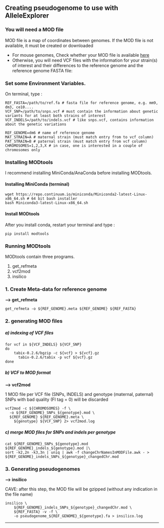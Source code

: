 ## Creating pseudogenome to use with AlleleExplorer

### You will need a MOD file

MOD file is a map of coordinates between genomes. If the MOD file is not available, it must be created or downloaded

* For mouse genomes, Check whether your MOD file is available [here](http://www.csbio.unc.edu/CCstatus/index.py?run=Pseudo "MOD files supplied by Huang et al.") 
* Otherwise, you will need VCF files with the information for your strain(s) of interest and their differences to the reference genome and the reference genome FASTA file:

### Set some Environment Variables.

On terminal, type :

```
REF_FASTA=/path/to/ref.fa # fasta file for reference genome, e.g. mm9, dm3, ce10....
VCF_SNP=/path/to/snps.vcf # must contain the information about genetic variants for at least both strains of interest
VCF_INDELS=/path/to/indels.vcf # like snps.vcf, contains information about the genetic variations

REF_GENOME=dm6 # name of reference genome
MAT_STRAIN=A # maternal strain (must match entry from to vcf column)
PAT_STRAIN=B # paternal strain (must match entry from vcf column)
CHROMOSOMES=1,2,3,X # in case, one is interested in a couple of chromosomes only
```

### Installing MODtools

I recommend installing MiniConda/AnaConda before installing MODtools.

#### Installing MiniConda (terminal)

```
wget https://repo.continuum.io/miniconda/Miniconda2-latest-Linux-x86_64.sh # 64 bit bash installer
bash Miniconda3-latest-Linux-x86_64.sh
```

#### Install MODtools

After you install conda, restart your terminal and type :

```
pip install modtools
```

### Running MODtools

MODtools contain three programs.

1. get_refmeta
2. vcf2mod
3. insilico


###  1. Create Meta-data for reference genome

**-->  get_refmeta**

```
get_refmeta -o ${REF_GENOME}.meta ${REF_GENOME} ${REF_FASTA}
```


### 2. generating MOD files

##### a) indexing of VCF files

```
for vcf in ${VCF_INDELS} ${VCF_SNP}
do
    tabix-0.2.6/bgzip -c ${vcf} > ${vcf}.gz
	  tabix-0.2.6/tabix -p vcf ${vcf}.gz
done
```
##### b) VCF to MOD format

**--> vcf2mod**

1 MOD file per VCF file (SNPs, INDELS) and genotype (maternal, paternal)
SNPs with bad quality (FI tag = 0) will be discarded

```
vcf2mod -c ${CHROMOSOMES} -f \
  -o ${REF_GENOME}_SNPs_${genotype}.mod \
  ${REF_GENOME} ${REF_GENOME}.meta \
	${genotype} ${VCF_SNP} 2> vcf2mod.log
```

##### c) merge MOD files for SNPs and indels per genotype

```
cat ${REF_GENOME}_SNPs_${genotype}.mod ${REF_GENOME}_indels_${genotype}.mod |\
sort -k2,2n -k3,3n | uniq | awk -f changeChrNamesInMODFile.awk - > ${REF_GENOME}_indels_SNPs_${genotype}_changedChr.mod 
```

### 3. Generating pseudogenomes

**--> insilico**

CAVE: after this step, the MOD file will be gzipped (without any indication in the file name)

```
insilico \
	${REF_GENOME}_indels_SNPs_${genotype}_changedChr.mod \
	${REF_FASTA} -v -f \
	-o pseudogenome_${REF_GENOME}_${genotype}.fa > insilico.log 
```

---------------------------------------
